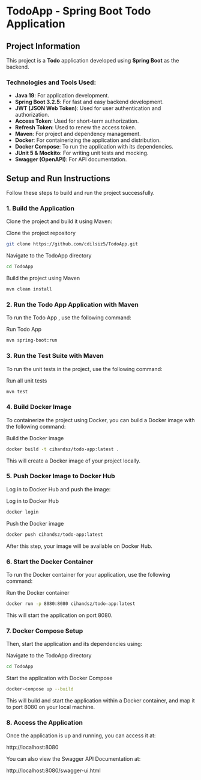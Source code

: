# TodoApp - Spring Boot Todo Application

## Project Information

This project is a **Todo** application developed using **Spring Boot** as the backend. 

### Technologies and Tools Used:
- **Java 19**: For application development.
- **Spring Boot 3.2.5**: For fast and easy backend development.
- **JWT (JSON Web Token)**: Used for user authentication and authorization.
- **Access Token**: Used for short-term authorization.
- **Refresh Token**: Used to renew the access token.
- **Maven**: For project and dependency management.
- **Docker**: For containerizing the application and distribution.
- **Docker Compose**: To run the application with its dependencies.
- **JUnit 5 & Mockito**: For writing unit tests and mocking.
- **Swagger (OpenAPI)**: For API documentation.

## Setup and Run Instructions

Follow these steps to build and run the project successfully.

### 1. Build the Application

Clone the project and build it using Maven:
 
Clone the project repository
```bash
git clone https://github.com/cdilsiz5/TodoApp.git
``` 
Navigate to the TodoApp directory

```bash
cd TodoApp
```
 Build the project using Maven

```bash
mvn clean install
```
### 2. Run the Todo App Application with Maven

To run the Todo App , use the following command:

Run Todo App
```bash
mvn spring-boot:run
```

### 3. Run the Test Suite with Maven

To run the unit tests in the project, use the following command:

Run all unit tests
```bash
mvn test
```

### 4. Build Docker Image
To containerize the project using Docker, you can build a Docker image with the following command:

Build the Docker image
```bash
docker build -t cihandsz/todo-app:latest .
```
This will create a Docker image of your project locally.


### 5. Push Docker Image to Docker Hub
Log in to Docker Hub and push the image:

Log in to Docker Hub
```bash
docker login
```

Push the Docker image
```bash
docker push cihandsz/todo-app:latest
```         
After this step, your image will be available on Docker Hub.

### 6. Start the Docker Container
To run the Docker container for your application, use the following command:

 Run the Docker container
```bash
docker run -p 8080:8080 cihandsz/todo-app:latest
```
This will start the application on port 8080.

### 7. Docker Compose Setup

Then, start the application and its dependencies using:
 
Navigate to the TodoApp directory
```bash
cd TodoApp
```
 Start the application with Docker Compose
```bash
docker-compose up --build
```
This will build and start the application within a Docker container, and map it to port 8080 on your local machine.

### 8. Access the Application
Once the application is up and running, you can access it at:

http://localhost:8080

 You can also view the Swagger API Documentation at:

http://localhost:8080/swagger-ui.html

 